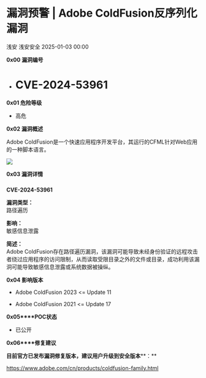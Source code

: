 #  漏洞预警 | Adobe ColdFusion反序列化漏洞   
浅安  浅安安全   2025-01-03 00:00  
  
**0x00 漏洞编号**  
- # CVE-2024-53961  
  
**0x01 危险等级**  
- 高危  
  
**0x02 漏洞概述**  
  
Adobe ColdFusion是一个快速应用程序开发平台，其运行的CFML针对Web应用的一种脚本语言。  
  
![](https://mmbiz.qpic.cn/sz_mmbiz_png/7stTqD182SXAqMr1ficNFgzXiab1XQRowvUN93t6IOq9wiaOqUgiadPVU5xicErvibAZTmQUoGUG4EdiblhuHntfuV6Kw/640?wx_fmt=other&wxfrom=5&wx_lazy=1&wx_co=1&tp=webp "")  
  
**0x03 漏洞详情**  
###   
  
**CVE-2024-53961**  
  
**漏洞类型：**  
路径遍历  
  
**影响：**  
敏感信息泄露  
  
  
**简述：**  
Adobe ColdFusion存在路径遍历漏洞，该漏洞可能导致未经身份验证的远程攻击者绕过应用程序的访问限制，从而读取受限目录之外的文件或目录，成功利用该漏洞可能导致敏感信息泄露或系统数据被操纵。  
  
**0x04 影响版本**  
- Adobe ColdFusion 2023 <= Update 11  
  
- Adobe ColdFusion 2021 <= Update 17  
  
**0x05****POC状态**  
- 已公开  
  
**0x06****修复建议**  
  
**目前官方已发布漏洞修复版本，建议用户升级到安全版本****：**  
  
https://www.adobe.com/cn/products/coldfusion-family.html  
  
  
  
